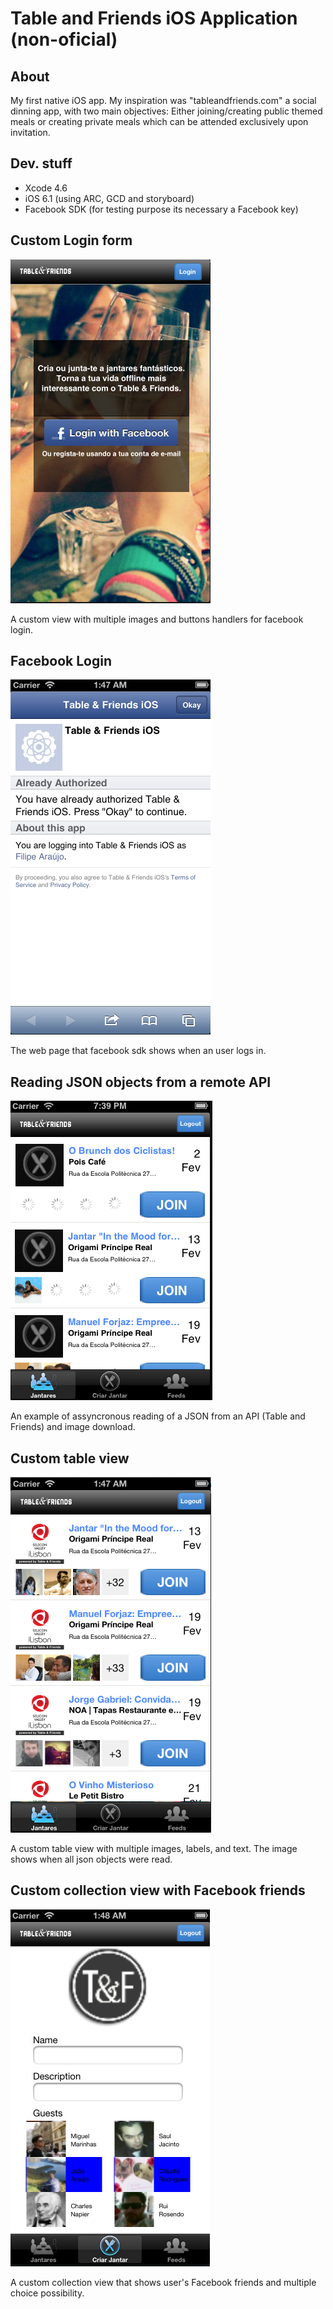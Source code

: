 # Table and Friends iOS Application (non-oficial)

## About

My first native iOS app. My inspiration was "tableandfriends.com" a social dinning app, with two main objectives: Either joining/creating public themed meals or creating private meals which can be attended exclusively upon invitation. 

## Dev. stuff

- Xcode 4.6
- iOS 6.1 (using ARC, GCD and storyboard)
- Facebook SDK (for testing purpose its necessary a Facebook key)

## Custom Login form

![Custom Login form](/screenshots/login.png "Custom Login form")

A custom view with multiple images and buttons handlers for facebook login.

## Facebook Login

![Facebook Login](/screenshots/facebooklogin.png "Facebook Login")

The web page that facebook sdk shows when an user logs in.

## Reading JSON objects from a remote API

![Reading JSON objects from an remote API](/screenshots/assyncjson.png "Reading JSON objects from an remote API")

An example of assyncronous reading of a JSON from an API (Table and Friends) and image download.

## Custom table view

![Custom table view](/screenshots/fulllist_customviews.png "Custom table view")

A custom table view with multiple images, labels, and text. The image shows when all json objects were read.

## Custom collection view with Facebook friends

![Custom collection view with Facebook friends](/screenshots/facebookfriends_assyncdownload.png "Custom collection view with Facebook friends")

A custom collection view that shows user's Facebook friends and multiple choice possibility.

